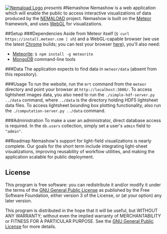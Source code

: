 [![Nemaload Logo](http://nemaload.davidad.org/png/nemaload)](http://nemaload.davidad.org)
_presents_
#Nemashow
Nemashow is a web application which will enable the public to access interactive visualizations of data produced by the [NEMALOAD](http://nemaload.davidad.org) project. Nemashow is built on the [Meteor](http://meteor.com/) framework, and uses [WebGL](http://webgl.org) for visualizations.

##Setup
###Dependencies
Aside from Meteor itself (`$ curl https://install.meteor.com | sh`) and a WebGL-capable browser (we use the latest [Chrome](https://www.google.com/intl/en/chrome/browser/) builds; you can test your browser [here](http://www.doesmybrowsersupportwebgl.com/)), you'll also need:
* [Meteorite](https://github.com/oortcloud/meteorite): `$ npm install -g meteorite`
* [MongoDB](http://www.mongodb.org/downloads) command-line tools

###Data
The application expects to find data in `meteor/data` (absent from this repository).

###Usage
To run the website, run the `mrt` command from the `meteor` directory and point your browser at `http://localhost:3000/`.
To access lightsheet images data, you also need to run the `./simple-hdf-server.py ../data` command, where `../data` is the directory holding HDF5 lightsheet data files.
To access lightsheet bounding box plotting functionality, also run the `./computation-server.py ../data` command.

###Administration
To make a user an administrator, direct database access is required. In the `db.users` collection, simply set a user's `admin` field to `"admin"`.

##Roadmap
Nemashow's support for light-field visualizations is nearly complete. Our goals for the short term include integrating light-sheet visualizations, improving reusability of workflow utilities, and making the application scalable for public deployment. 

## License
This program is free software: you can redistribute it and/or modify it under the terms of the [GNU General Public License](http://www.gnu.org/licenses/gpl.html) as published by the Free Software Foundation, either version 3 of the License, or (at your option) any later version.

This program is distributed in the hope that it will be useful, but WITHOUT ANY WARRANTY; without even the implied warranty of MERCHANTABILITY or FITNESS FOR A PARTICULAR PURPOSE.  See the [GNU General Public License](http://www.gnu.org/licenses/gpl.html) for more details.

